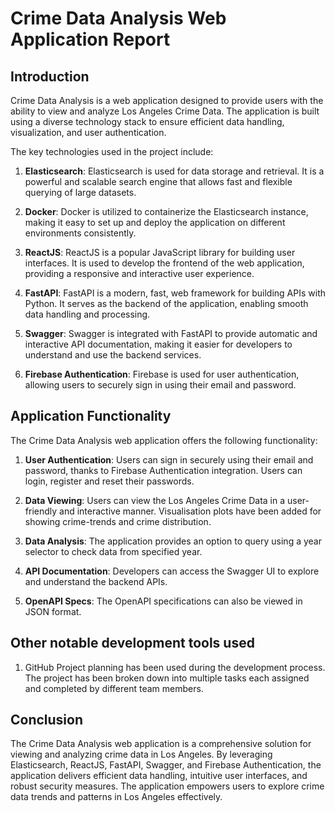 # Crime Data Analysis Web Application Report

## Introduction

Crime Data Analysis is a web application designed to provide users with the ability to view and analyze Los Angeles Crime Data. The application is built using a diverse technology stack to ensure efficient data handling, visualization, and user authentication. 

The key technologies used in the project include:

1. **Elasticsearch**: Elasticsearch is used for data storage and retrieval. It is a powerful and scalable search engine that allows fast and flexible querying of large datasets.

2. **Docker**: Docker is utilized to containerize the Elasticsearch instance, making it easy to set up and deploy the application on different environments consistently.

3. **ReactJS**: ReactJS is a popular JavaScript library for building user interfaces. It is used to develop the frontend of the web application, providing a responsive and interactive user experience.

4. **FastAPI**: FastAPI is a modern, fast, web framework for building APIs with Python. It serves as the backend of the application, enabling smooth data handling and processing.

5. **Swagger**: Swagger is integrated with FastAPI to provide automatic and interactive API documentation, making it easier for developers to understand and use the backend services.

6. **Firebase Authentication**: Firebase is used for user authentication, allowing users to securely sign in using their email and password.

## Application Functionality

The Crime Data Analysis web application offers the following functionality:

1. **User Authentication**: Users can sign in securely using their email and password, thanks to Firebase Authentication integration. Users can login, register and reset their passwords.

2. **Data Viewing**: Users can view the Los Angeles Crime Data in a user-friendly and interactive manner. Visualisation plots have been added for showing crime-trends and crime distribution.

3. **Data Analysis**: The application provides an option to query using a year selector to check data from specified year.

4. **API Documentation**: Developers can access the Swagger UI to explore and understand the backend APIs.

5. **OpenAPI Specs**: The OpenAPI specifications can also be viewed in JSON format.

## Other notable development tools used

1. GitHub Project planning has been used during the development process. The project has been broken down into multiple tasks each assigned and completed by different team members.

## Conclusion

The Crime Data Analysis web application is a comprehensive solution for viewing and analyzing crime data in Los Angeles. By leveraging Elasticsearch, ReactJS, FastAPI, Swagger, and Firebase Authentication, the application delivers efficient data handling, intuitive user interfaces, and robust security measures. The application empowers users to explore crime data trends and patterns in Los Angeles effectively.
